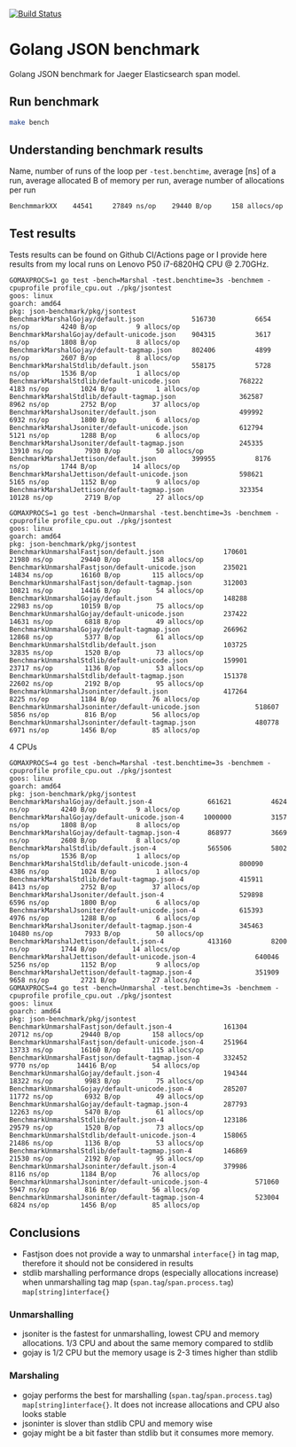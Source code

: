 [![Build Status][ci-img]][ci]

# Golang JSON benchmark
Golang JSON benchmark for Jaeger Elasticsearch span model.

## Run benchmark
```bash
make bench
```

## Understanding benchmark results
Name, number of runs of the loop per `-test.benchtime`, average [ns] of a run, average allocated B of memory per run, average number of allocations per run
```
BenchmmarkXX    44541     27849 ns/op    29440 B/op     158 allocs/op
```

## Test results
Tests results can be found on Github CI/Actions page or I provide here results from my local runs
on Lenovo P50 i7-6820HQ CPU @ 2.70GHz.

```
GOMAXPROCS=1 go test -bench=Marshal -test.benchtime=3s -benchmem -cpuprofile profile_cpu.out ./pkg/jsontest
goos: linux
goarch: amd64
pkg: json-benchmark/pkg/jsontest
BenchmarkMarshalGojay/default.json         	  516730	      6654 ns/op	    4240 B/op	       9 allocs/op
BenchmarkMarshalGojay/default-unicode.json 	  904315	      3617 ns/op	    1808 B/op	       8 allocs/op
BenchmarkMarshalGojay/default-tagmap.json  	  802406	      4899 ns/op	    2607 B/op	       8 allocs/op
BenchmarkMarshalStdlib/default.json        	  558175	      5728 ns/op	    1536 B/op	       1 allocs/op
BenchmarkMarshalStdlib/default-unicode.json         	  768222	      4183 ns/op	    1024 B/op	       1 allocs/op
BenchmarkMarshalStdlib/default-tagmap.json          	  362587	      8962 ns/op	    2752 B/op	      37 allocs/op
BenchmarkMarshalJsoniter/default.json               	  499992	      6932 ns/op	    1800 B/op	       6 allocs/op
BenchmarkMarshalJsoniter/default-unicode.json       	  612794	      5121 ns/op	    1288 B/op	       6 allocs/op
BenchmarkMarshalJsoniter/default-tagmap.json        	  245335	     13910 ns/op	    7930 B/op	      50 allocs/op
BenchmarkMarshalJettison/default.json      	  399955	      8176 ns/op	    1744 B/op	      14 allocs/op
BenchmarkMarshalJettison/default-unicode.json         	  598621	      5165 ns/op	    1152 B/op	       9 allocs/op
BenchmarkMarshalJettison/default-tagmap.json          	  323354	     10128 ns/op	    2719 B/op	      27 allocs/op

GOMAXPROCS=1 go test -bench=Unmarshal -test.benchtime=3s -benchmem -cpuprofile profile_cpu.out ./pkg/jsontest
goos: linux
goarch: amd64
pkg: json-benchmark/pkg/jsontest
BenchmarkUnmarshalFastjson/default.json         	  170601	     21980 ns/op	   29440 B/op	     158 allocs/op
BenchmarkUnmarshalFastjson/default-unicode.json 	  235021	     14834 ns/op	   16160 B/op	     115 allocs/op
BenchmarkUnmarshalFastjson/default-tagmap.json  	  312003	     10821 ns/op	   14416 B/op	      54 allocs/op
BenchmarkUnmarshalGojay/default.json            	  148288	     22983 ns/op	   10159 B/op	      75 allocs/op
BenchmarkUnmarshalGojay/default-unicode.json    	  237422	     14631 ns/op	    6818 B/op	      49 allocs/op
BenchmarkUnmarshalGojay/default-tagmap.json     	  266962	     12868 ns/op	    5377 B/op	      61 allocs/op
BenchmarkUnmarshalStdlib/default.json           	  103725	     32835 ns/op	    1520 B/op	      73 allocs/op
BenchmarkUnmarshalStdlib/default-unicode.json   	  159901	     23717 ns/op	    1136 B/op	      53 allocs/op
BenchmarkUnmarshalStdlib/default-tagmap.json    	  151378	     22602 ns/op	    2192 B/op	      95 allocs/op
BenchmarkUnmarshalJsoninter/default.json        	  417264	      8225 ns/op	    1184 B/op	      76 allocs/op
BenchmarkUnmarshalJsoninter/default-unicode.json         	  518607	      5856 ns/op	     816 B/op	      56 allocs/op
BenchmarkUnmarshalJsoninter/default-tagmap.json          	  480778	      6971 ns/op	    1456 B/op	      85 allocs/op
```

4 CPUs
```
GOMAXPROCS=4 go test -bench=Marshal -test.benchtime=3s -benchmem -cpuprofile profile_cpu.out ./pkg/jsontest
goos: linux
goarch: amd64
pkg: json-benchmark/pkg/jsontest
BenchmarkMarshalGojay/default.json-4         	  661621	      4624 ns/op	    4240 B/op	       9 allocs/op
BenchmarkMarshalGojay/default-unicode.json-4 	 1000000	      3157 ns/op	    1808 B/op	       8 allocs/op
BenchmarkMarshalGojay/default-tagmap.json-4  	  868977	      3669 ns/op	    2608 B/op	       8 allocs/op
BenchmarkMarshalStdlib/default.json-4        	  565506	      5802 ns/op	    1536 B/op	       1 allocs/op
BenchmarkMarshalStdlib/default-unicode.json-4         	  800090	      4386 ns/op	    1024 B/op	       1 allocs/op
BenchmarkMarshalStdlib/default-tagmap.json-4          	  415911	      8413 ns/op	    2752 B/op	      37 allocs/op
BenchmarkMarshalJsoniter/default.json-4               	  529898	      6596 ns/op	    1800 B/op	       6 allocs/op
BenchmarkMarshalJsoniter/default-unicode.json-4       	  615393	      4976 ns/op	    1288 B/op	       6 allocs/op
BenchmarkMarshalJsoniter/default-tagmap.json-4        	  345463	     10480 ns/op	    7933 B/op	      50 allocs/op
BenchmarkMarshalJettison/default.json-4      	  413160	      8200 ns/op	    1744 B/op	      14 allocs/op
BenchmarkMarshalJettison/default-unicode.json-4         	  640046	      5256 ns/op	    1152 B/op	       9 allocs/op
BenchmarkMarshalJettison/default-tagmap.json-4          	  351909	      9658 ns/op	    2721 B/op	      27 allocs/op
GOMAXPROCS=4 go test -bench=Unmarshal -test.benchtime=3s -benchmem -cpuprofile profile_cpu.out ./pkg/jsontest
goos: linux
goarch: amd64
pkg: json-benchmark/pkg/jsontest
BenchmarkUnmarshalFastjson/default.json-4         	  161304	     20712 ns/op	   29440 B/op	     158 allocs/op
BenchmarkUnmarshalFastjson/default-unicode.json-4 	  251964	     13733 ns/op	   16160 B/op	     115 allocs/op
BenchmarkUnmarshalFastjson/default-tagmap.json-4  	  332452	      9770 ns/op	   14416 B/op	      54 allocs/op
BenchmarkUnmarshalGojay/default.json-4            	  194344	     18322 ns/op	    9983 B/op	      75 allocs/op
BenchmarkUnmarshalGojay/default-unicode.json-4    	  285207	     11772 ns/op	    6932 B/op	      49 allocs/op
BenchmarkUnmarshalGojay/default-tagmap.json-4     	  287793	     12263 ns/op	    5470 B/op	      61 allocs/op
BenchmarkUnmarshalStdlib/default.json-4           	  123186	     29579 ns/op	    1520 B/op	      73 allocs/op
BenchmarkUnmarshalStdlib/default-unicode.json-4   	  158065	     21486 ns/op	    1136 B/op	      53 allocs/op
BenchmarkUnmarshalStdlib/default-tagmap.json-4    	  146869	     21530 ns/op	    2192 B/op	      95 allocs/op
BenchmarkUnmarshalJsoninter/default.json-4        	  379986	      8116 ns/op	    1184 B/op	      76 allocs/op
BenchmarkUnmarshalJsoninter/default-unicode.json-4         	  571060	      5947 ns/op	     816 B/op	      56 allocs/op
BenchmarkUnmarshalJsoninter/default-tagmap.json-4          	  523004	      6824 ns/op	    1456 B/op	      85 allocs/op
```

## Conclusions

* Fastjson does not provide a way to unmarshal `interface{}` in tag map, therefore it should not be considered in results
* stdlib marshalling performance drops (especially allocations increase) when unmarshalling tag map (`span.tag`/`span.process.tag`) `map[string]interface{}`

### Unmarshalling
* jsoniter is the fastest for unmarshalling, lowest CPU and memory allocations. 1/3 CPU and about the same memory compared to stdlib
* gojay is 1/2 CPU but the memory usage is 2-3 times higher than stdlib

### Marshaling
* gojay performs the best for marshalling (`span.tag`/`span.process.tag`) `map[string]interface{}`. It does not increase allocations and CPU also looks stable
* jsoninter is slover than stdlib CPU and memory wise
* gojay might be a bit faster than stdlib but it consumes more memory.

[ci-img]: https://github.com/pavolloffay/golang-json-benchmark/workflows/Benchmark/badge.svg
[ci]: https://github.com/pavolloffay/golang-json-benchmark/actions
